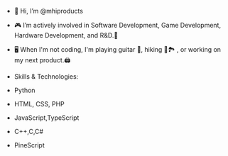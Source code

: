 - 👋 Hi, I’m @mhiproducts
- 🎮 I’m actively involved in Software Development, Game Development, Hardware Development, and R&D.🔬
- 🖥️ When I'm not coding, I'm playing guitar 🎸, hiking 🥾🏞️ , or working on my next product.🖨️

- Skills & Technologies:

- Python
- HTML, CSS, PHP
- JavaScript,TypeScript
- C++,C,C#
- PineScript


<!---
mhiproducts/mhiproducts is a ✨ special ✨ repository because its `README.md` (this file) appears on your GitHub profile.
You can click the Preview link to take a look at your changes.
--->
